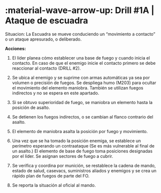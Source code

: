 # :material-wave-arrow-up: Drill #1A | Ataque de escuadra

Situacion: La Escuadra se mueve conduciendo un “movimiento a contacto” o un ataque apresurado, o deliberado.

**Acciones:**
1. El líder planea cómo establecer una base de fuego y cuando inicia el contacto. En caso
de que el enemigo inicie el contacto primero se debe reaccionar al contacto (DRILL #2).

2. Se ubica al enemigo y se suprime con armas automáticas ya sea por volumen o
precisión de fuegos. Se despliega humo (M203) para ocultar el movimiento del elemento
maniobra. También se utilizan fuegos indirectos y no se espera en este apartado.
3. Si se obtuvo superioridad de fuego, se maniobra un elemento hasta la posición de
asalto.
4. Se detienen los fuegos indirectos, o se cambian al flanco contrario del asalto.
5. El elemento de maniobra asalta la posición por fuego y movimiento.
6. Una vez que se ha tomado la posición enemiga, se establece un perímetro esperando
un contraataque (Se es más vulnerable al final de un asalto.) El elemento de base de
fuego toma posiciones designadas por el líder. Se asignan sectores de fuego a cubrir.
7. Se verifica y coordina por munición, se restablece la cadena de mando, estado de
salud, casevacs, suministros aliados y enemigos y se crea un rápido plan de fuegos de
parte del FO.
8. Se reporta la situación al oficial al mando.